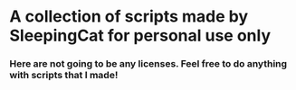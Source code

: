 # A collection of scripts made by SleepingCat for personal use only
### Here are not going to be any licenses. Feel free to do anything with scripts that I made!
